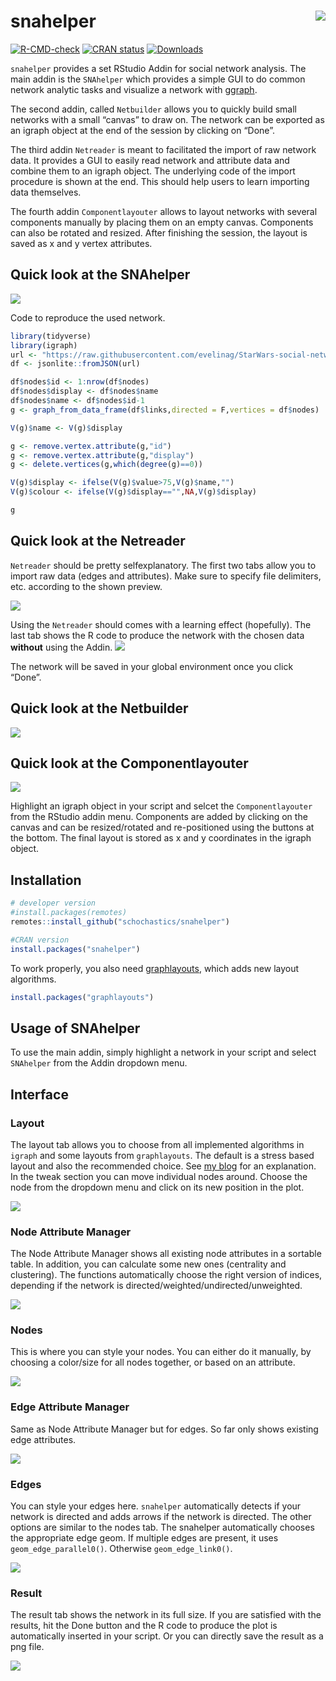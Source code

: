 
<!-- README.md is generated from README.Rmd. Please edit that file -->

# snahelper <img src="man/figures/logo.png" align="right"/>

[![R-CMD-check](https://github.com/schochastics/snahelper/workflows/R-CMD-check/badge.svg)](https://github.com/schochastics/snahelper/actions)
[![CRAN
status](https://www.r-pkg.org/badges/version/snahelper)](https://cran.r-project.org/package=snahelper)
[![Downloads](https://cranlogs.r-pkg.org/badges/snahelper)](https://CRAN.R-project.org/package=snahelper)

`snahelper` provides a set RStudio Addin for social network analysis.
The main addin is the `SNAhelper` which provides a simple GUI to do
common network analytic tasks and visualize a network with
[ggraph](https://ggraph.data-imaginist.com/).

The second addin, called `Netbuilder` allows you to quickly build small
networks with a small “canvas” to draw on. The network can be exported
as an igraph object at the end of the session by clicking on “Done”.

The third addin `Netreader` is meant to facilitated the import of raw
network data. It provides a GUI to easily read network and attribute
data and combine them to an igraph object. The underlying code of the
import procedure is shown at the end. This should help users to learn
importing data themselves.

The fourth addin `Componentlayouter` allows to layout networks with
several components manually by placing them on an empty canvas.
Components can also be rotated and resized. After finishing the session,
the layout is saved as x and y vertex attributes.

## Quick look at the SNAhelper

![](man/figures/snahelper.gif)

Code to reproduce the used network.

``` r
library(tidyverse)
library(igraph)
url <- "https://raw.githubusercontent.com/evelinag/StarWars-social-network/master/networks/starwars-full-interactions-allCharacters.json"
df <- jsonlite::fromJSON(url)

df$nodes$id <- 1:nrow(df$nodes)
df$nodes$display <- df$nodes$name
df$nodes$name <- df$nodes$id-1
g <- graph_from_data_frame(df$links,directed = F,vertices = df$nodes)

V(g)$name <- V(g)$display

g <- remove.vertex.attribute(g,"id")
g <- remove.vertex.attribute(g,"display")
g <- delete.vertices(g,which(degree(g)==0))

V(g)$display <- ifelse(V(g)$value>75,V(g)$name,"")
V(g)$colour <- ifelse(V(g)$display=="",NA,V(g)$display)

g
```

## Quick look at the Netreader

`Netreader` should be pretty selfexplanatory. The first two tabs allow
you to import raw data (edges and attributes). Make sure to specify file
delimiters, etc. according to the shown preview.

![](man/figures/Netreader1.png)

Using the `Netreader` should comes with a learning effect (hopefully).
The last tab shows the R code to produce the network with the chosen
data **without** using the Addin. ![](man/figures/Netreader2.png)

The network will be saved in your global environment once you click
“Done”.

## Quick look at the Netbuilder

![](man/figures/Netbuilder.gif)

## Quick look at the Componentlayouter

![](man/figures/Componentlayouter.gif)

Highlight an igraph object in your script and selcet the
`Componentlayouter` from the RStudio addin menu. Components are added by
clicking on the canvas and can be resized/rotated and re-positioned
using the buttons at the bottom. The final layout is stored as x and y
coordinates in the igraph object.

## Installation

``` r
# developer version
#install.packages(remotes)
remotes::install_github("schochastics/snahelper")

#CRAN version
install.packages("snahelper")
```

To work properly, you also need
[graphlayouts](https://github.com/schochastics/graphlayouts), which adds
new layout algorithms.

``` r
install.packages("graphlayouts")
```

## Usage of SNAhelper

To use the main addin, simply highlight a network in your script and
select `SNAhelper` from the Addin dropdown menu.

## Interface

### Layout

The layout tab allows you to choose from all implemented algorithms in
`igraph` and some layouts from `graphlayouts`. The default is a stress
based layout and also the recommended choice. See [my
blog](http://blog.schochastics.net/post/stress-based-graph-layouts/) for
an explanation. In the tweak section you can move individual nodes
around. Choose the node from the dropdown menu and click on its new
position in the plot.

![](man/figures/layout.png)

### Node Attribute Manager

The Node Attribute Manager shows all existing node attributes in a
sortable table. In addition, you can calculate some new ones (centrality
and clustering). The functions automatically choose the right version of
indices, depending if the network is
directed/weighted/undirected/unweighted.

![](man/figures/NattributeMan.png)

### Nodes

This is where you can style your nodes. You can either do it manually,
by choosing a color/size for all nodes together, or based on an
attribute.

![](man/figures/nodes.png)

### Edge Attribute Manager

Same as Node Attribute Manager but for edges. So far only shows existing
edge attributes.

![](man/figures/EattributeMan.png)

### Edges

You can style your edges here. `snahelper` automatically detects if your
network is directed and adds arrows if the network is directed. The
other options are similar to the nodes tab. The snahelper automatically
chooses the appropriate edge geom. If multiple edges are present, it
uses `geom_edge_parallel0()`. Otherwise `geom_edge_link0()`.

![](man/figures/edges.png)

### Result

The result tab shows the network in its full size. If you are satisfied
with the results, hit the Done button and the R code to produce the plot
is automatically inserted in your script. Or you can directly save the
result as a png file.

![](man/figures/result.png)
